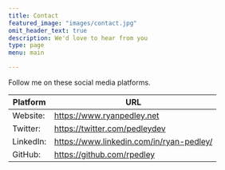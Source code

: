 ```yaml
---
title: Contact
featured_image: "images/contact.jpg"
omit_header_text: true
description: We'd love to hear from you
type: page
menu: main

---
```


Follow me on these social media platforms.

Platform |	URL
---|---
Website:|	https://www.ryanpedley.net
Twitter:|	https://twitter.com/pedleydev
LinkedIn:|	https://www.linkedin.com/in/ryan-pedley/
GitHub:|	https://github.com/rpedley
